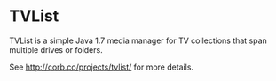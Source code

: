 TVList
=========

TVList is a simple Java 1.7 media manager for TV collections that span multiple drives or folders.

See http://corb.co/projects/tvlist/ for more details.
